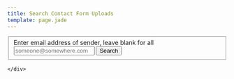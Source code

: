 ```yaml
---
title: Search Contact Form Uploads
template: page.jade
---
```




<form class="ink-form" ng-controller="uploads">
    <fieldset>
        <div class="control-group push-center">
            <label for="text-input">Enter email address of sender, leave blank for all</label>
            <div class="control large-80 append-button">
                <span><input id="text-input" type="email" placeholder="someone@somewhere.com" ng-model="sender"></span>
                <button class="ink-button" ng-click="search()"><i class="icon-search"></i> Search</button>
            </div>
        </div>
    </fieldset>
    <a stub></a>
    <div id="target">

    </div>
</form>
